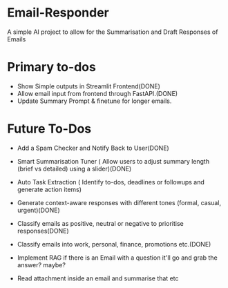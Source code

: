 # Email-Responder
A simple AI project to allow for the Summarisation and Draft Responses of Emails

# Primary to-dos
- Show Simple outputs in Streamlit Frontend(DONE)
- Allow email input from frontend through FastAPI.(DONE)
- Update Summary Prompt & finetune for longer emails.

# Future To-Dos
- Add a Spam Checker and Notify Back to User(DONE)
- Smart Summarisation Tuner ( Allow users to adjust summary length (brief vs detailed) using a slider)(DONE)
- Auto Task Extraction ( Identify to-dos, deadlines or followups and generate action items)
- Generate context-aware responses with different tones (formal, casual, urgent)(DONE)
- Classify emails as positive, neutral or negative to prioritise responses(DONE)
- Classify emails into work, personal, finance, promotions etc.(DONE)

- Implement RAG if there is an Email with a question it'll go and grab the answer? maybe?
- Read attachment inside an email and summarise that etc 